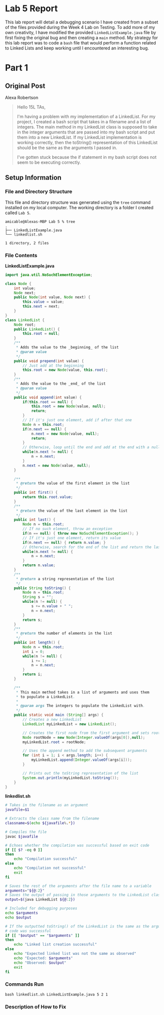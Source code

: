 # Lab 5 Report

This lab report will detail a debugging scenario I have created from a subset of the files provided during the Week 4 Lab on Testing. To add more of my own creativity, I have modified the provided `LinkedListExample.java` file by first fixing the original bug and then creating a `main` method. My strategy for this lab report was to code a `bash` file that would perform a function related to Linked Lists and keep working until I encountered an interesting bug. 

# Part 1

## Original Post

Alexa Robertson

> Hello 15L TAs,
> 
> I'm having a problem with my implementation of a LinkedList. For my project, I created a bash script that takes in a filename and a list of integers. The main method in my LinkedList class is supposed to take in the integer arguments that are passed into my bash script and put them into a new LinkedList. If my LinkedList implementation is working correctly, then the toString() representation of this LinkedList should be the same as the arguments I passed in.
>
> I've gotten stuck because the if statement in my bash script does not seem to be executing correctly. 


## Setup Information

### File and Directory Structure

This file and directory structure was generated using the `tree` command installed on my local computer. The working directory is a folder I created called `Lab 5`.

```
amicable@Alexas-MBP Lab 5 % tree
.
├── LinkedListExample.java
└── linkedlist.sh

1 directory, 2 files
```

### File Contents

**LinkedListExample.java**

``` java
import java.util.NoSuchElementException;

class Node {
    int value;
    Node next;
    public Node(int value, Node next) {
        this.value = value;
        this.next = next;
    }
}
class LinkedList {
    Node root;
    public LinkedList() {
        this.root = null;
    }
    /**
     * Adds the value to the _beginning_ of the list
     * @param value
     */
    public void prepend(int value) {
        // Just add at the beginning
        this.root = new Node(value, this.root);
    }
    /**
     * Adds the value to the _end_ of the list
     * @param value
     */
    public void append(int value) {
        if(this.root == null) {
            this.root = new Node(value, null);
            return;
        }
        // If it's just one element, add if after that one
        Node n = this.root;
        if(n.next == null) {
            n.next = new Node(value, null);
            return;
        }
        // Otherwise, loop until the end and add at the end with a null
        while(n.next != null) {
            n = n.next;
        }
        n.next = new Node(value, null);
    }

    /**
     * @return the value of the first element in the list
     */
    public int first() {
        return this.root.value;
    }
    /**
     * @return the value of the last element in the list
     */
    public int last() {
        Node n = this.root;
        // If no such element, throw an exception
        if(n == null) { throw new NoSuchElementException(); }
        // If it's just one element, return its value
        if(n.next == null) { return n.value; }
        // Otherwise, search for the end of the list and return the last value
        while(n.next != null) {
            n = n.next;
        }
        return n.value;
    }
    /**
     * @return a string representation of the list
     */
    public String toString() {
        Node n = this.root;
        String s = "";
        while(n != null) {
            s += n.value + " ";
            n = n.next;
        }
        return s;
    }
    /**
     * @return the number of elements in the list
     */
    public int length() {
        Node n = this.root;
        int i = 0;
        while(n != null) {
            i += 1;
            n = n.next;
        }
        return i;
    }

    /**
     * This main method takes in a list of arguments and uses them
     * to populate a LinkedList.
     * 
     * @param args The integers to populate the LinkedList with. 
     */
    public static void main (String[] args) {
        // Creates a new LinkedList
        LinkedList myLinkedList = new LinkedList();

        // Creates the first node from the first argument and sets root
        Node rootNode = new Node(Integer.valueOf(args[0]),null);
        myLinkedList.root = rootNode;

        // Uses the append method to add the subsequent arguments
        for (int i = 1; i < args.length; i++) {
            myLinkedList.append(Integer.valueOf(args[i]));
        }

        // Prints out the toString representation of the list
        System.out.println(myLinkedList.toString());
    }
}
```

**linkedlist.sh**
``` bash
# Takes in the filename as an argument
javafile=$1

# Extracts the class name from the filename
classname=$(echo ${javafile%.*})

# Compiles the file
javac $javafile

# Echoes whether the compilation was successful based on exit code
if [[ $? -eq 0 ]]
then
    echo "Compilation successful"
else
    echo "Compilation not successful"
    exit
fi

# Saves the rest of the arguments after the file name to a variable
arguments="${@:2}"
# Saves the output of passing in those arguments to the LinkedList class
output=$(java LinkedList ${@:2})

# Included for debugging purposes
echo $arguments
echo $output

# If the outputted toString() of the LinkedList is the same as the arguments,
# code was successful
if [[ "$output" == "$arguments" ]]
then
    echo "Linked list creation successful"
else
    echo "Expected linked list was not the same as observed"
    echo "Expected: $arguments"
    echo "Observed: $output"
    exit
fi
```

### Commands Run

`bash linkedlist.sh LinkedListExample.java 5 2 1`

### Description of How to Fix



